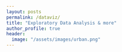```yaml
---
layout: posts
permalink: /dataviz/
title: "Exploratory Data Analysis & more"
author_profile: true
header:
  image: "/assets/images/urban.png"
---
```


